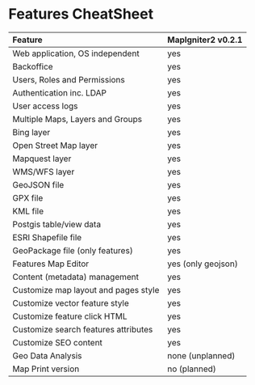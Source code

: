 # Features CheatSheet

| Feature                                | MapIgniter2 v0.2.1 |
|:---------------------------------------|:-------------------|
| Web application, OS independent        | yes                |
| Backoffice                             | yes                |
| Users, Roles and Permissions           | yes                |
| Authentication inc. LDAP               | yes                |
| User access logs                       | yes                |
| Multiple Maps, Layers and Groups       | yes                |
| Bing layer                             | yes                |
| Open Street Map layer                  | yes                |
| Mapquest layer                         | yes                |
| WMS/WFS layer                          | yes                |
| GeoJSON file                           | yes                |
| GPX file                               | yes                |
| KML file                               | yes                |
| Postgis table/view data                | yes                |
| ESRI Shapefile file                    | yes                |
| GeoPackage file (only features)        | yes                |
| Features Map Editor                    | yes (only geojson) |
| Content (metadata) management          | yes                |
| Customize map layout and pages style   | yes                |
| Customize vector feature style         | yes                |
| Customize feature click HTML           | yes                |
| Customize search features attributes   | yes                |
| Customize SEO content                  | yes                |
| Geo Data Analysis                      | none (unplanned)   |
| Map Print version                      | no (planned)       |
